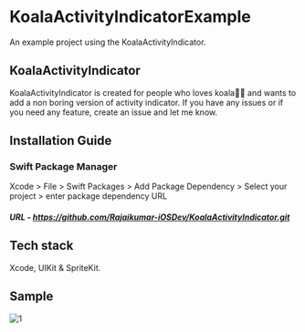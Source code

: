 # KoalaActivityIndicatorExample

An example project using the KoalaActivityIndicator. 

## KoalaActivityIndicator

KoalaActivityIndicator is created for people who loves koala🐨💙 and wants to add a non boring version of activity indicator.
If you have any issues or if you need any feature, create an issue and let me know.

## Installation Guide

### Swift Package Manager

Xcode > File > Swift Packages > Add Package Dependency > Select your project > enter package dependency URL

##### URL - https://github.com/Rajaikumar-iOSDev/KoalaActivityIndicator.git

## Tech stack

Xcode, UIKit & SpriteKit.

## Sample 


![1](https://github.com/Rajaikumar-iOSDev/KoalaActivityIndicatorExample/blob/main/Koala%20Activity%20Indicator.gif)

